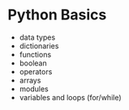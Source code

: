 # Python Basics

- data types
- dictionaries
- functions
- boolean
- operators
- arrays
- modules
- variables and loops (for/while)
